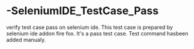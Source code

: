 # -SeleniumIDE_TestCase_Pass
verify test case pass on selenium ide.
This test case is prepared by selenium ide addon fire fox.
It's a pass test case.
Test command hasbeen added manualy.
